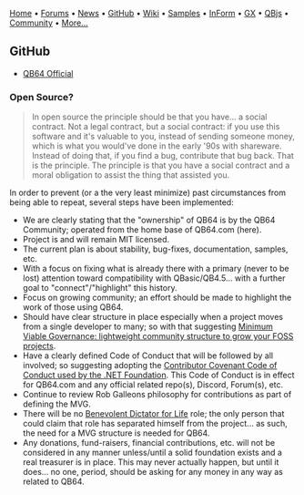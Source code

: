 [Home](https://qb64.com) • [Forums](https://qb64.boards.net/) • [News](news.md) • [GitHub](https://github.com/QB64Official/qb64) • [Wiki](wiki.md) • [Samples](samples.md) • [InForm](inform.md) • [GX](gx.md) • [QBjs](qbjs.md) • [Community](community.md) • [More...](more.md)

## GitHub

- [QB64 Official](https://github.com/QB64Official/qb64)

### Open Source?

> In open source the principle should be that you have... a social contract. Not a legal contract, but a social contract: if you use this software and it's valuable to you, instead of sending someone money, which is what you would've done in the early '90s with shareware. Instead of doing that, if you find a bug, contribute that bug back. That is the principle. The principle is that you have a social contract and a moral obligation to assist the thing that assisted you.

In order to prevent (or a the very least minimize) past circumstances from being able to repeat, several steps have been implemented:

- We are clearly stating that the "ownership" of QB64 is by the QB64 Community; operated from the home base of QB64.com (here).
- Project is and will remain MIT licensed.
- The current plan is about stability, bug-fixes, documentation, samples, etc.
- With a focus on fixing what is already there with a primary (never to be lost) attention toward compatibility with QBasic/QB4.5... with a further goal to "connect"/"highlight" this history.
- Focus on growing community; an effort should be made to highlight the work of those using QB64.  
- Should have clear structure in place especially when a project moves from a single developer to many; so with that suggesting [Minimum Viable Governance: lightweight community structure to grow your FOSS projects](https://github.blog/2021-07-22-minimum-viable-governance-lightweight-community-structure-foss-projects/).
- Have a clearly defined Code of Conduct that will be followed by all involved; so suggesting adopting the [Contributor Covenant Code of Conduct used by the .NET Foundation](https://dotnetfoundation.org/about/code-of-conduct#:~:text=Contributor%20Covenant%20Code%20of%20Conduct%201%20Preamble.%20The,...%207%20Enforcement%20Guidelines.%20...%208%20Attribution.%20).  This Code of Conduct is in effect for QB64.com and any official related repo(s), Discord, Forum(s), etc.
- Continue to review Rob Galleons philosophy for contributions as part of defining the MVG.
- There will be no [Benevolent Dictator for Life](https://en.wikipedia.org/wiki/Benevolent_dictator_for_life) role; the only person that could claim that role has separated himself from the project... as such, the need for a MVG structure is needed for QB64.
- Any donations, fund-raisers, financial contributions, etc. will not be considered in any manner unless/until a solid foundation exists and a real treasurer is in place.  This may never actually happen, but until it does... no one, period, should be asking for any money in any way as related to QB64.
